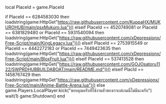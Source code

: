 local PlaceId = game.PlaceId

if PlaceId == 6284583030 then
        loadstring(game:HttpGet"https://raw.githubusercontent.com/KuppaHX/MUKUROHUB/main/psxMukuro.lua")()
elseif PlaceId == 4520749081 or PlaceId == 6381829480 or PlaceId == 5931540094 then
	loadstring(game:HttpGet("https://raw.githubusercontent.com/xDepressionx/Free-Script/main/KingLegacy.lua"))()
elseif PlaceId == 2753915549 or PlaceId == 4442272183 or PlaceId == 7449423635 then
	loadstring(game:HttpGet("https://raw.githubusercontent.com/xDepressionx/Free-Script/main/BloxFruit.lua"))()
elseif PlaceId == 537413528 then
	loadstring(game:HttpGet("https://raw.githubusercontent.com/GOJOsatoru1122/SWPRDHUBBUILDABOAT/main/README.md"))()
elseif PlacId == 1458767429 then
	loadstring(game:HttpGet"https://raw.githubusercontent.com/xDepressionx/Free-Script/main/Anime-Battle-Arena.lua")()
else
	game.Players.LocalPlayer:kick("ขอบคุณครับที่ใช้งานตัวของเราเเต่เกมนี่ไม่มีนะครับ")
	wait(1)
	game:Shutdown()
end
